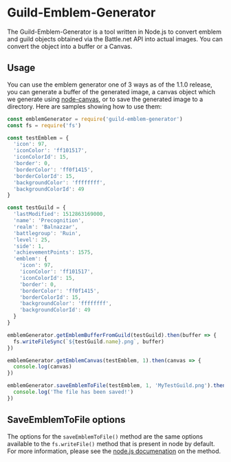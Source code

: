 # Guild-Emblem-Generator

The Guild-Emblem-Generator is a tool written in Node.js to convert emblem and
guild objects obtained via the Battle.net API into actual images. You can
convert the object into a buffer or a Canvas.

## Usage

You can use the emblem generator one of 3 ways as of the 1.1.0 release, you can
generate a buffer of the generated image, a canvas object which we generate
using [node-canvas](https://github.com/Automattic/node-canvas), or to save the
generated image to a directory. Here are samples showing how to use them:

```javascript
const emblemGenerator = require('guild-emblem-generator')
const fs = require('fs')

const testEmblem = {
  'icon': 97,
  'iconColor': 'ff101517',
  'iconColorId': 15,
  'border': 0,
  'borderColor': 'ff0f1415',
  'borderColorId': 15,
  'backgroundColor': 'ffffffff',
  'backgroundColorId': 49
}

const testGuild = {
  'lastModified': 1512863169000,
  'name': 'Precognition',
  'realm': 'Balnazzar',
  'battlegroup': 'Ruin',
  'level': 25,
  'side': 1,
  'achievementPoints': 1575,
  'emblem': {
    'icon': 97,
    'iconColor': 'ff101517',
    'iconColorId': 15,
    'border': 0,
    'borderColor': 'ff0f1415',
    'borderColorId': 15,
    'backgroundColor': 'ffffffff',
    'backgroundColorId': 49
  }
}

emblemGenerator.getEmblemBufferFromGuild(testGuild).then(buffer => {
  fs.writeFileSync(`${testGuild.name}.png`, buffer)
})

emblemGenerator.getEmblemCanvas(testEmblem, 1).then(canvas => {
  console.log(canvas)
})

emblemGenerator.saveEmblemToFile(testEmblem, 1, 'MyTestGuild.png').then(() => {
  console.log('The file has been saved!')
})
```

## SaveEmblemToFile options

The options for the `saveEmblemToFile()` method are the same options available
to the `fs.writeFile()` method that is present in node by default. For more
information, please see the [node.js documenation](https://nodejs.org/api/fs.html#fs_fs_writefile_file_data_options_callback)
on the method.